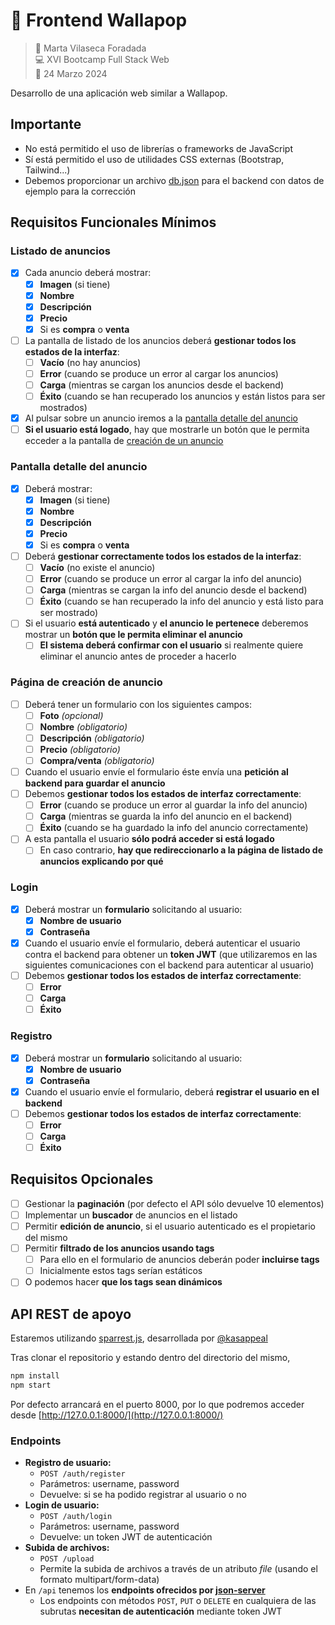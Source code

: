 # 🛒 Frontend Wallapop

> 👤 Marta Vilaseca Foradada  
> 💻 XVI Bootcamp Full Stack Web  
> 📅 24 Marzo 2024

Desarrollo de una aplicación web similar a Wallapop.

## Importante

- No está permitido el uso de librerías o frameworks de JavaScript
- Sí está permitido el uso de utilidades CSS externas (Bootstrap, Tailwind...)
- Debemos proporcionar un archivo [db.json](db.json) para el backend con datos de ejemplo para la corrección

## Requisitos Funcionales Mínimos

### Listado de anuncios

- [x] Cada anuncio deberá mostrar:
  - [x] **Imagen** (si tiene)
  - [x] **Nombre**
  - [x] **Descripción**
  - [x] **Precio**
  - [x] Si es **compra** o **venta**
- [ ] La pantalla de listado de los anuncios deberá **gestionar todos los estados de la interfaz**:
  - [ ] **Vacío** (no hay anuncios)
  - [ ] **Error** (cuando se produce un error al cargar los anuncios)
  - [ ] **Carga** (mientras se cargan los anuncios desde el backend)
  - [ ] **Éxito** (cuando se han recuperado los anuncios y están listos para ser mostrados)
- [x] Al pulsar sobre un anuncio iremos a la [pantalla detalle del anuncio](#pantalla-detalle-del-anuncio)
- [ ] **Si el usuario está logado**, hay que mostrarle un botón que le permita ecceder a la pantalla de [creación de un anuncio](#página-de-creación-de-anuncio)

### Pantalla detalle del anuncio

- [x] Deberá mostrar:
  - [x] **Imagen** (si tiene)
  - [x] **Nombre**
  - [x] **Descripción**
  - [x] **Precio**
  - [x] Si es **compra** o **venta**
- [ ] Deberá **gestionar correctamente todos los estados de la interfaz**:
  - [ ] **Vacío** (no existe el anuncio)
  - [ ] **Error** (cuando se produce un error al cargar la info del anuncio)
  - [ ] **Carga** (mientras se cargan la info del anuncio desde el backend)
  - [ ] **Éxito** (cuando se han recuperado la info del anuncio y está listo para ser mostrado)
- [ ] Si el usuario **está autenticado** y **el anuncio le pertenece** deberemos mostrar un **botón que le permita eliminar el anuncio**
  - [ ] **El sistema deberá confirmar con el usuario** si realmente quiere eliminar el anuncio antes de proceder a hacerlo

### Página de creación de anuncio

- [ ] Deberá tener un formulario con los siguientes campos:
  - [ ] **Foto** _(opcional)_
  - [ ] **Nombre** _(obligatorio)_
  - [ ] **Descripción** _(obligatorio)_
  - [ ] **Precio** _(obligatorio)_
  - [ ] **Compra/venta** _(obligatorio)_
- [ ] Cuando el usuario envíe el formulario éste envía una **petición al backend para guardar el anuncio**
- [ ] Debemos **gestionar todos los estados de interfaz correctamente**:
  - [ ] **Error** (cuando se produce un error al guardar la info del anuncio)
  - [ ] **Carga** (mientras se guarda la info del anuncio en el backend)
  - [ ] **Éxito** (cuando se ha guardado la info del anuncio correctamente)
- [ ] A esta pantalla el usuario **sólo podrá acceder si está logado**
  - [ ] En caso contrario, **hay que redireccionarlo a la página de listado de anuncios explicando por qué**

### Login

- [x] Deberá mostrar un **formulario** solicitando al usuario:
  - [x] **Nombre de usuario**
  - [x] **Contraseña**
- [x] Cuando el usuario envíe el formulario, deberá autenticar el usuario contra el backend para obtener un **token JWT** (que utilizaremos en las siguientes comunicaciones con el backend para autenticar al usuario)
- [ ] Debemos **gestionar todos los estados de interfaz correctamente**:
  - [ ] **Error**
  - [ ] **Carga**
  - [ ] **Éxito**

### Registro

- [x] Deberá mostrar un **formulario** solicitando al usuario:
  - [x] **Nombre de usuario**
  - [x] **Contraseña**
- [x] Cuando el usuario envíe el formulario, deberá **registrar el usuario en el backend**
- [ ] Debemos **gestionar todos los estados de interfaz correctamente**:
  - [ ] **Error**
  - [ ] **Carga**
  - [ ] **Éxito**

## Requisitos Opcionales

- [ ] Gestionar la **paginación** (por defecto el API sólo devuelve 10 elementos)
- [ ] Implementar un **buscador** de anuncios en el listado
- [ ] Permitir **edición de anuncio**, si el usuario autenticado es el propietario del mismo
- [ ] Permitir **filtrado de los anuncios usando tags**
  - [ ] Para ello en el formulario de anuncios deberán poder **incluirse tags**
  - [ ] Inicialmente estos tags serían estáticos
- [ ] O podemos hacer **que los tags sean dinámicos**

## API REST de apoyo

Estaremos utilizando [sparrest.js](https://github.com/kasappeal/sparrest.js), desarrollada por [@kasappeal](https://www.github.com/kasappeal)

Tras clonar el repositorio y estando dentro del directorio del mismo,

```sh
npm install
npm start
```

Por defecto arrancará en el puerto 8000, por lo que podremos acceder desde [http://127.0.0.1:8000/](http://127.0.0.1:8000/)

### Endpoints

- **Registro de usuario:**
  - `POST /auth/register`
  - Parámetros: username, password
  - Devuelve: si se ha podido registrar al usuario o no
- **Login de usuario:**
  - `POST /auth/login`
  - Parámetros: username, password
  - Devuelve: un token JWT de autenticación
- **Subida de archivos:**
  - `POST /upload`
  - Permite la subida de archivos a través de un atributo _file_ (usando el formato multipart/form-data)
- En `/api` tenemos los **endpoints ofrecidos por [json-server](https://github.com/typicode/json-server)**
  - Los endpoints con métodos `POST`, `PUT` o `DELETE` en cualquiera de las subrutas **necesitan de autenticación** mediante token JWT
